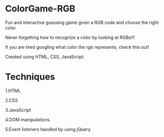 # ColorGame-RGB

Fun and interactive guessing game given a RGB code and choose the right color.

Never forgetting how to recognize a color by looking at RGBs!!!

If you are tired googling what color the rgb represents, check this out!

Created using HTML, CSS, JavaScript.

# Techniques

1.HTML

2.CSS

3.JavaScript

4.DOM manipulations.

5.Event listeners handled by using jQuery
